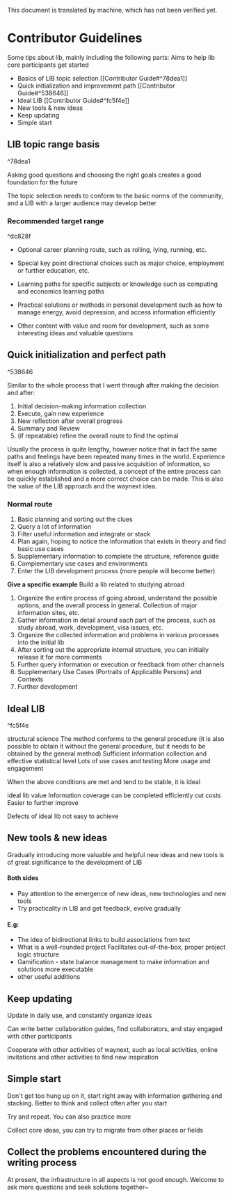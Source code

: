 This document is translated by machine, which has not been verified yet.


# Contributor Guidelines
Some tips about lib, mainly including the following parts: Aims to help lib core participants get started
- Basics of LIB topic selection [[Contributor Guide#^78dea1]]
- Quick initialization and improvement path [[Contributor Guide#^538646]]
- Ideal LIB [[Contributor Guide#^fc5f4e]]
- New tools & new ideas
- Keep updating
- Simple start


## LIB topic range basis
^78dea1

Asking good questions and choosing the right goals creates a good foundation for the future

The topic selection needs to conform to the basic norms of the community, and a LIB with a larger audience may develop better

### Recommended target range
^dc828f

- Optional career planning route, such as rolling, lying, running, etc.

- Special key point directional choices such as major choice, employment or further education, etc.

- Learning paths for specific subjects or knowledge such as computing and economics learning paths

- Practical solutions or methods in personal development such as how to manage energy, avoid depression, and access information efficiently

- Other content with value and room for development, such as some interesting ideas and valuable questions


## Quick initialization and perfect path
^538646

Similar to the whole process that I went through after making the decision and after:
1. Initial decision-making information collection
2. Execute, gain new experience
3. New reflection after overall progress
4. Summary and Review
5. (if repeatable) refine the overall route to find the optimal

Usually the process is quite lengthy, however notice that in fact the same paths and feelings have been repeated many times in the world. Experience itself is also a relatively slow and passive acquisition of information, so when enough information is collected, a concept of the entire process can be quickly established and a more correct choice can be made. This is also the value of the LIB approach and the waynext idea.

### Normal route
1. Basic planning and sorting out the clues
2. Query a lot of information
3. Filter useful information and integrate or stack
4. Plan again, hoping to notice the information that exists in theory and find basic use cases
5. Supplementary information to complete the structure, reference guide
6. Complementary use cases and environments
7. Enter the LIB development process (more people will become better)

**Give a specific example** Build a lib related to studying abroad
1. Organize the entire process of going abroad, understand the possible options, and the overall process in general. Collection of major information sites, etc.
2. Gather information in detail around each part of the process, such as study abroad, work, development, visa issues, etc.
3. Organize the collected information and problems in various processes into the initial lib
4. After sorting out the appropriate internal structure, you can initially release it for more comments
5. Further query information or execution or feedback from other channels
6. Supplementary Use Cases (Portraits of Applicable Persons) and Contexts
7. Further development



## Ideal LIB
^fc5f4e

structural science
The method conforms to the general procedure (it is also possible to obtain it without the general procedure, but it needs to be obtained by the general method)
Sufficient information collection and effective statistical level
Lots of use cases and testing More usage and engagement

When the above conditions are met and tend to be stable, it is ideal


ideal lib value
Information coverage can be completed efficiently
cut costs
Easier to further improve

Defects of ideal lib
not easy to achieve




## New tools & new ideas

Gradually introducing more valuable and helpful new ideas and new tools is of great significance to the development of LIB

#### Both sides
- Pay attention to the emergence of new ideas, new technologies and new tools
- Try practicality in LIB and get feedback, evolve gradually

#### E.g:
- The idea of ​​bidirectional links to build associations from text
- What is a well-rounded project Facilitates out-of-the-box, proper project logic structure
- Gamification - state balance management to make information and solutions more executable
- other useful additions



## Keep updating

Update in daily use, and constantly organize ideas

Can write better collaboration guides, find collaborators, and stay engaged with other participants

Cooperate with other activities of waynext, such as local activities, online invitations and other activities to find new inspiration



## Simple start

Don't get too hung up on it, start right away with information gathering and stacking. Better to think and collect often after you start

Try and repeat. You can also practice more

Collect core ideas, you can try to migrate from other places or fields






## Collect the problems encountered during the writing process

At present, the infrastructure in all aspects is not good enough. Welcome to ask more questions and seek solutions together~